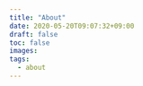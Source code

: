 ```yaml
---
title: "About"
date: 2020-05-20T09:07:32+09:00
draft: false
toc: false
images:
tags:
  - about
---
```


